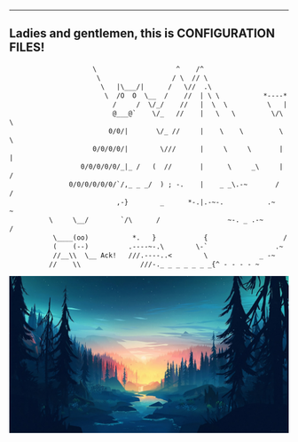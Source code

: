    ________________________________________
   Ladies and gentlemen,
   this is
   CONFIGURATION FILES!
   ----------------------------------------
                         \                    ^    /^
                          \                  / \  // \
                           \   |\___/|      /   \//  .\
                            \  /O  O  \__  /    //  | \ \           *----*
                              /     /  \/_/    //   |  \  \          \   |
                              @___@`    \/_   //    |   \   \         \/\ \
                             0/0/|       \/_ //     |    \    \         \  \
                         0/0/0/0/|        \///      |     \     \       |  |
                      0/0/0/0/0/_|_ /   (  //       |      \     _\     |  /
                   0/0/0/0/0/0/`/,_ _ _/  ) ; -.    |    _ _\.-~       /   /
                               ,-}        _      *-.|.-~-.           .~    ~
              \     \__/        `/\      /                 ~-. _ .-~      /
               \____(oo)           *.   }            {                   /
               (    (--)          .----~-.\        \-`                 .~
               //__\\  \__ Ack!   ///.----..<        \             _ -~
              //    \\               ///-._ _ _ _ _ _ _{^ - - - - ~

![wallpaper](pics/cd.jpeg)
